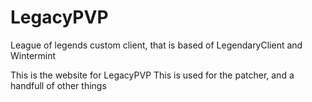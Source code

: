 LegacyPVP
=========

League of legends custom client, that is based of LegendaryClient and Wintermint

This is the website for LegacyPVP
This is used for the patcher, and a handfull of other things
